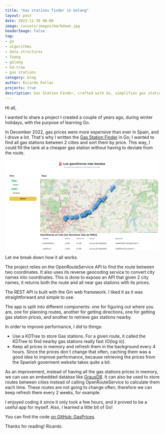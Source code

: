 ```yaml
---
title: "Gas stations finder in Golang"
layout: post
date: 2023-11-30 08:00
image: /assets/images/markdown.jpg
headerImage: false
tag:
- go
- algorithms
- data structures
- faang
- golang
- kd-tree
- gas stations
category: blog
author: Ricardo Pallas
projects: true
description: Gas Station Finder, crafted with Go, simplifies gas station searches with smart features and efficient architecture.
---
```


Hi all,

I wanted to share a project I created a couple of years ago, during winter holidays, with the purpose of learning Go.

In December 2022, gas prices were more expensive than ever in Spain, and I drove a lot. That's why I written the [Gas Station Finder](https://github.com/RPallas92/GasPrices) in Go; I wanted to find all gas stations between 2 cities and sort them by price. This way, I could fill the tank at a cheaper gas station without having to deviate from the route.

![Sample UI for Gas Stations service](https://raw.githubusercontent.com/RPallas92/GasPrices/main/gas_prices_ui.png)

Let me break down how it all works.

The project relies on the OpenRouteService API to find the route between two coordinates. It also uses its reverse geocoding service to convert city names into coordinates. This is done to expose an API that given 2 city names, it returns both the route and all near gas stations with its prices.

The REST API is built with the Gin web framework. I liked it as it was straightforward and simple to use.

The app is split into different components: one for figuring out where you are, one for planning routes, another for getting directions, one for getting gas station prices, and another to retrieve gas stations nearby.

In order to improve performance, I did to things:
- Use a KDTree to store Gas stations. For a given route, it called the KDTree to find nearby gas stations really fast (O(log n)).
- Keep all prices in memory and refresh them in the background every 4 hours. Since the prices don´t change that often, caching them was a good idea to improve performance, because retrieving the prices from the Spanish goverment website takes quite a bit.

As an improvement, instead of having all the gas stations prices in memory, we can use an embedded databse like [GrausDB](https://github.com/RPallas92/GrausDB). It can also be used to store routes between cities instead of calling OpenRouteService to calculate them each time. These routes are not going to change often, therefore we can keep refresh them every 2 weeks, for example.


I enjoyed coding it since it only took a few hours, and it proved to be a useful app for myself. Also, I learned a little bit of Go!

You can find the code [on GitHub: GasPrices](https://github.com/RPallas92/GasPrices).

Thanks for reading!
Ricardo.